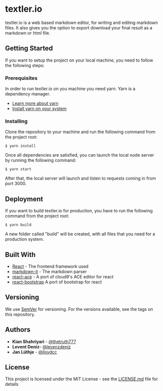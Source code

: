 # textler.io

textler.io is a web based markdown editor, for writing and editing markdown files. It also gives you the option to export download your final result as a markdown or html file.

## Getting Started

If you want to setup the project on your local machine, you need to follow the following steps:

### Prerequisites

In order to run textler.io on you machine you need yarn. Yarn is a dependency manager.

* [Learn more about yarn](https://yarnpkg.com/en/docs/getting-started)
* [Install yarn on your system](https://yarnpkg.com/lang/en/docs/install/)


### Installing

Clone the repository to your machine and run the following command from the project root:


```
$ yarn install
```

Once all dependencies are satisfied, you can launch the local node server by running the following command:

```
$ yarn start
```

After that, the local server will launch and listen to requests coming in from port 3000.


## Deployment

If you want to build textler.io for production, you have to run the following command from the project root:

```
$ yarn build
```

A new folder called "build" will be created, with all files that you need for a production system.

## Built With

* [React](https://github.com/facebook/react) - The frontend framework used
* [markdown-it](https://github.com/markdown-it/markdown-it) - The markdown parser
* [react-ace](https://github.com/securingsincity/react-ace) - A port of cloud9's ACE editor for react
* [react-bootstrap](https://github.com/react-bootstrap/react-bootstrap) A port of bootstrap for react

## Versioning

We use [SemVer](http://semver.org/) for versioning. For the versions available, see the tags on this repository.

## Authors

* **Kian Shahriyari** - [@thetruth777](https://github.com/theTruth777)
* **Levent Deniz**- [@levenzdeniz](https://github.com/leventdeniz)
* **Jan Lüthje** - [@lloydcc](https://github.com/LLoydcc)


## License

This project is licensed under the MIT License - see the [LICENSE.md](LICENSE.md) file for details
